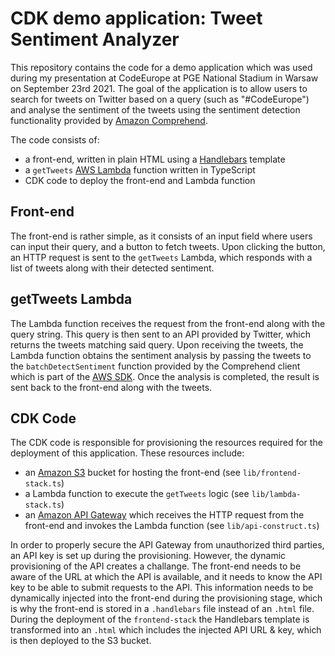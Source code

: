 # CDK demo application: Tweet Sentiment Analyzer

This repository contains the code for a demo application which was used during my presentation at CodeEurope at PGE National Stadium in Warsaw on September 23rd 2021.
The goal of the application is to allow users to search for tweets on Twitter based on a query (such as "#CodeEurope") and analyse the sentiment of the tweets using the sentiment detection functionality provided by [Amazon Comprehend](https://aws.amazon.com/comprehend/).

The code consists of:
- a front-end, written in plain HTML using a [Handlebars](https://handlebarsjs.com/) template
- a `getTweets` [AWS Lambda](https://aws.amazon.com/lambda/) function written in TypeScript
- CDK code to deploy the front-end and Lambda function

## Front-end
The front-end is rather simple, as it consists of an input field where users can input their query, and a button to fetch tweets. Upon clicking the button, an HTTP request is sent to the `getTweets` Lambda, which responds with a list of tweets along with their detected sentiment.

## getTweets Lambda
The Lambda function receives the request from the front-end along with the query string. This query is then sent to an API provided by Twitter, which returns the tweets matching said query.
Upon receiving the tweets, the Lambda function obtains the sentiment analysis by passing the tweets to the `batchDetectSentiment` function provided by the Comprehend client which is part of the [AWS SDK](https://aws.amazon.com/sdk-for-javascript/).
Once the analysis is completed, the result is sent back to the front-end along with the tweets.

## CDK Code
The CDK code is responsible for provisioning the resources required for the deployment of this application. These resources include:
- an [Amazon S3](https://aws.amazon.com/s3/) bucket for hosting the front-end (see `lib/frontend-stack.ts`)
- a Lambda function to execute the `getTweets` logic (see `lib/lambda-stack.ts`)
- an [Amazon API Gateway](https://aws.amazon.com/api-gateway/) which receives the HTTP request from the front-end and invokes the Lambda function (see `lib/api-construct.ts`)

In order to properly secure the API Gateway from unauthorized third parties, an API key is set up during the provisioning.
However, the dynamic provisioning of the API creates a challange. The front-end needs to be aware of the URL at which the API is available, and it needs to know the API key to be able to submit requests to the API.
This information needs to be dynamically injected into the front-end during the provisioning stage, which is why the front-end is stored in a `.handlebars` file instead of an `.html` file.
During the deployment of the `frontend-stack` the Handlebars template is transformed into an `.html` which includes the injected API URL & key, which is then deployed to the S3 bucket. 
